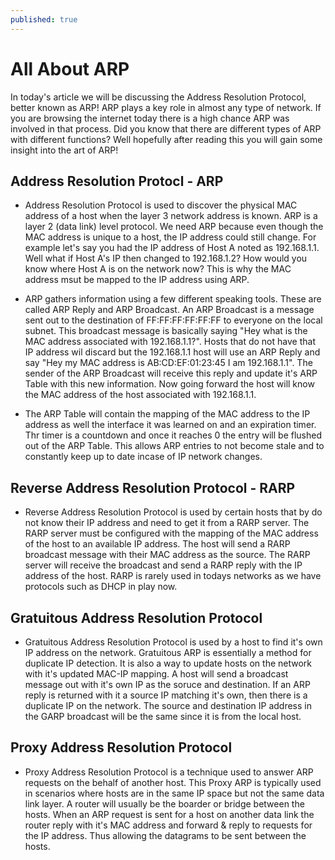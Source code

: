```yaml
---
published: true
---
```

# **All About ARP**

In today's article we will be discussing the Address Resolution Protocol, better known as ARP! ARP plays a key role in almost any type of network. If you are browsing the internet today there is a high chance ARP was involved in that process. Did you know that there are different types of ARP with different functions? Well hopefully after reading this you will gain some insight into the art of ARP!

## Address Resolution Protocl - ARP

- Address Resolution Protocol is used to discover the physical MAC address of a host when the layer 3 network address is known. ARP is a layer 2 (data link) level protocol. We need ARP because even though the MAC address is unique to a host, the IP address could still change. For example let's say you had the IP address of Host A noted as 192.168.1.1. Well what if Host A's IP then changed to 192.168.1.2? How would you know where Host A is on the network now? This is why the MAC address msut be mapped to the IP address using ARP.

- ARP gathers information using a few different speaking tools. These are called ARP Reply and ARP Broadcast. An ARP Broadcast is a message sent out to the destination of FF:FF:FF:FF:FF:FF to everyone on the local subnet. This broadcast message is basically saying "Hey what is the MAC address associated with 192.168.1.1?". Hosts that do not have that IP address wil discard but the 192.168.1.1 host will use an ARP Reply and say "Hey my MAC address is AB:CD:EF:01:23:45 I am 192.168.1.1". The sender of the ARP Broadcast will receive this reply and update it's ARP Table with this new information. Now going forward the host will know the MAC address of the host associated with 192.168.1.1. 

- The ARP Table will contain the mapping of the MAC address to the IP address as well the interface it was learned on and an expiration timer. Thr timer is a countdown and once it reaches 0 the entry will be flushed out of the ARP Table. This allows ARP entries to not become stale and to constantly keep up to date incase of IP network changes.

## Reverse Address Resolution Protocol - RARP

- Reverse Address Resolution Protocol is used by certain hosts that by do not know their IP address and need to get it from a RARP server. The RARP server must be configured with the mapping of the MAC address of the host to an available IP address. The host will send a RARP broadcast message with their MAC address as the source. The RARP server will receive the broadcast and send a RARP reply with the IP address of the host. RARP is rarely used in todays networks as we have protocols such as DHCP in play now.

## Gratuitous Address Resolution Protocol

- Gratuitous Address Resolution Protocol is used by a host to find it's own IP address on the network. Gratuitous ARP is essentially a method for duplicate IP detection. It is also a way to update hosts on the network with it's updated MAC-IP mapping. A host will send a broadcast message out with it's own IP as the soruce and destination. If an ARP reply is returned with it a source IP matching it's own, then there is a duplicate IP on the network. The source and destination IP address in the GARP broadcast will be the same since it is from the local host.

## Proxy Address Resolution Protocol

- Proxy Address Resolution Protocol is a technique used to answer ARP requests on the behalf of another host. This Proxy ARP is typically used in scenarios where hosts are in the same IP space but not the same data link layer. A router will usually be the boarder or bridge between the hosts. When an ARP request is sent for a host on another data link the router reply with it's MAC address and forward & reply to requests for the IP address. Thus allowing the datagrams to be sent between the hosts.